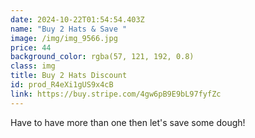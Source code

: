 ```yaml
---
date: 2024-10-22T01:54:54.403Z
name: "Buy 2 Hats & Save "
image: /img/img_9566.jpg
price: 44
background_color: rgba(57, 121, 192, 0.8)
class: img
title: Buy 2 Hats Discount
id: prod_R4eXi1gUS9x4cB
link: https://buy.stripe.com/4gw6pB9E9bL97fyfZc
---
```

Have to have more than one then let's save some dough!